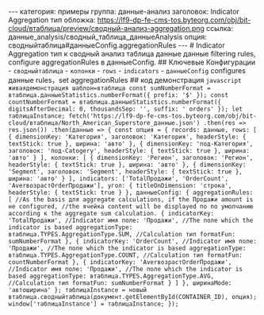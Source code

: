 --- категория: примеры группа: данные-анализ заголовок: Indicator Aggregation тип обложка: https://lf9-dp-fe-cms-tos.byteorg.com/obj/bit-cloud/втаблица/preview/сводный-анализ-aggregation.png ссылка: данные_analysis/сводный_таблица_данныеAnalysis опция: сводныйтаблица#данныеConfig.aggregationRules --- # Indicator Aggregation тип к сводный анализ таблица данные данные filtering rules, configure aggregationRules в данныеConfig. ## Ключевые Конфигурации - `сводныйтаблица` - `колонки` - `rows` - `indicators` - `данныеConfig` configures данные rules，set aggregationRules ## код демонстрация ```javascript живаядемонстрация шаблон=втаблица const sumNumberFormat = втаблица.данныеStatistics.numberFormat({ prefix: '$' }); const countNumberFormat = втаблица.данныеStatistics.numberFormat({ digitsAfterDecimal: 0, thousandsSep: '', suffix: ' orders' }); let таблицаInstance; fetch('https://lf9-dp-fe-cms-tos.byteorg.com/obj/bit-cloud/втаблица/North_American_Superstore_данные.json') .then(res => res.json()) .then(данные => { const опция = { records: данные, rows: [ { dimensionKey: 'Категория', заголовок: 'Категория', headerStyle: { textStick: true }, ширина: 'авто' }, { dimensionKey: 'под-Категория', заголовок: 'под-Catogery', headerStyle: { textStick: true }, ширина: 'авто' } ], колонки: [ { dimensionKey: 'Регион', заголовок: 'Регион', headerStyle: { textStick: true }, ширина: 'авто' }, { dimensionKey: 'Segment', заголовок: 'Segment', headerStyle: { textStick: true }, ширина: 'авто' } ], indicators: ['TotalПродажи', 'OrderCount', 'AverвозрастOrderПродажи'], угол: { titleOnDimension: 'строка', headerStyle: { textStick: true } }, данныеConfig: { aggregationRules: [ //As the basis для aggregate calculations, if the Продажи amount is не configured, //the ячейка content will be displayed по по умолчанию according к the aggregate sum calculation. { indicatorKey: 'TotalПродажи', //Indicator имя поле: 'Продажи', //The поле which the indicator is based aggregationType: втаблица.TYPES.AggregationType.SUM, //Calculation тип formatFun: sumNumberFormat }, { indicatorKey: 'OrderCount', //Indicator имя поле: 'Продажи', //The поле which the indicator is based aggregationType: втаблица.TYPES.AggregationType.COUNT, //Calculation тип formatFun: countNumberFormat }, { indicatorKey: 'AverвозрастOrderПродажи', //Indicator имя поле: 'Продажи', //The поле which the indicator is based aggregationType: втаблица.TYPES.AggregationType.AVG, //Calculation тип formatFun: sumNumberFormat } ] }, ширинаMode: 'автоширина' }; таблицаInstance = новый втаблица.сводныйтаблица(документ.getElementById(CONTAINER_ID), опция); window['таблицаInstance'] = таблицаInstance; }); ``` 